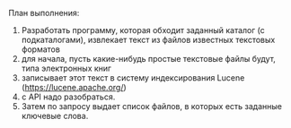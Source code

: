 План выполнения: 
1. Разработать программу, которая обходит заданный каталог (с подкаталогами), извлекает текст из файлов известных текстовых форматов
2. для начала, пуcть какие-нибудь простые текстовые файлы будут, типа электронных книг
3. записывает этот текст в систему индексирования Lucene (https://lucene.apache.org/)
4. с API надо разобраться.
5. Затем по запросу выдает список файлов, в которых есть заданные ключевые слова.
